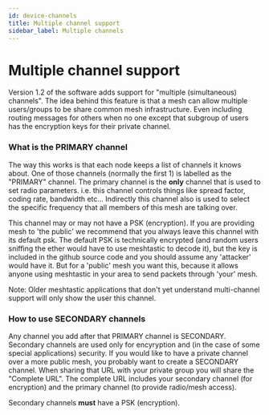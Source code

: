```yaml
---
id: device-channels
title: Multiple channel support
sidebar_label: Multiple channels
---
```


# Multiple channel support

Version 1.2 of the software adds support for "multiple (simultaneous) channels".  The idea behind this feature is that a mesh can allow multiple users/groups to be share common mesh infrastructure.  Even including routing messages for others when no one except that subgroup of users has the encryption keys for their private channel.

### What is the PRIMARY channel

The way this works is that each node keeps a list of channels it knows about.  One of those channels (normally the first 1) is labelled as the "PRIMARY" channel.  The primary channel is the **only** channel that is used to set radio parameters.  i.e. this channel controls things like spread factor, coding rate, bandwidth etc... Indirectly this channel also is used to select the specific frequency that all members of this mesh are talking over.

This channel may or may not have a PSK (encryption).  If you are providing mesh to 'the public' we recommend that you always leave this channel with its default psk.  The default PSK is technically encrypted (and random users sniffing the ether would have to use meshtastic to decode it), but the key is included in the github source code and you should assume any 'attacker' would have it.  But for a 'public' mesh you want this, because it allows anyone using meshtastic in your area to send packets through 'your' mesh.

Note: Older meshtastic applications that don't yet understand multi-channel support will only show the user this channel.  

### How to use SECONDARY channels

Any channel you add after that PRIMARY channel is SECONDARY.  Secondary channels are used only for encyryption and (in the case of some special applications) security.  If you would like to have a private channel over a more public mesh, you probably want to create a SECONDARY channel.  When sharing that URL with your private group you will share the "Complete URL".  The complete URL includes your secondary channel (for encryption) and the primary channel (to provide radio/mesh access).

Secondary channels **must** have a PSK (encryption).